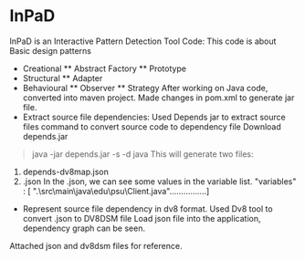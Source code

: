 # InPaD
InPaD is an Interactive Pattern Detection Tool
Code: 
This code is about Basic design patterns
- Creational
 ** Abstract Factory
 ** Prototype
- Structural
 ** Adapter
- Behavioural
 ** Observer
 ** Strategy
After working on Java code, converted into maven project.
Made changes in pom.xml to generate jar file. 
- Extract source file dependencies:
 Used Depends jar to extract source files
 command to convert source code to dependency file
 Download depends.jar 
 > java -jar depends.jar -s -d <output-directory> java <java-project-directory> <dependency-file-name> 
 This will generate two files:
  1. depends-dv8map.json
  2. <dependency-file-name>.json
 In the <dependency-file-name>.json, we can see some values in the variable list.
  "variables" : [ ".\\src\\main\\java\\edu\\psu\\Client.java"................]
 - Represent source file dependency in dv8 format.
  Used Dv8 tool to convert <dependency-file-name>.json to DV8DSM file
  Load json file into the application, dependency graph can be seen.
  
  Attached json and dv8dsm files for reference.
 
